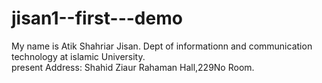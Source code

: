# jisan1--first---demo
My name is Atik Shahriar Jisan. Dept of  informationn and communication technology at islamic University.
<br>
present Address: Shahid Ziaur Rahaman Hall,229No Room.
